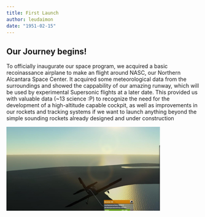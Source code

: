 ```yaml
---
title: First Launch
author: leudaimon
date: "1951-02-15"
---
```


## Our Journey begins!

To officially inaugurate our space program, we acquired a basic recoinassance airplane to make an flight around
NASC, our Northern Alcantara Space Center. It acquired some meteorological data from the surroundings and showed the cappability of our amazing runway, which will be used by experimental Supersonic flights at a later date.
This provided us with valuable data (~13 science :P) to recognize the need for the development of a high-altitude capable cockpit, as well as improvements in our rockets and tracking systems if we want to launch anything beyond the simple sounding rockets already designed and under construction

<img src="/missions/FirstFlight_Y0001-D46-1.jpg" alt="" width="400px"/>
